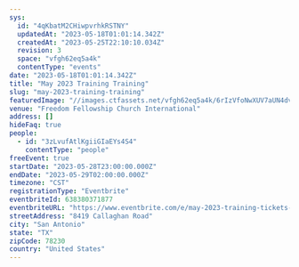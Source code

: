 ```yaml
---
sys:
  id: "4qKbatM2CHiwpvrhkRSTNY"
  updatedAt: "2023-05-18T01:01:14.342Z"
  createdAt: "2023-05-25T22:10:10.034Z"
  revision: 3
  space: "vfgh62eq5a4k"
  contentType: "events"
date: "2023-05-18T01:01:14.342Z"
title: "May 2023 Training Training"
slug: "may-2023-training-training"
featuredImage: "//images.ctfassets.net/vfgh62eq5a4k/6rIzVfoNwXUV7aUN4dvJPl/669d729cf19a687508ecf6d520c2475d/headway-F2KRf_QfCqw-unsplash__1_.jpg"
venue: "Freedom Fellowship Church International"
address: []
hideFaq: true
people:
  - id: "3zLvufAtlKgiiGIaEYs4S4"
    contentType: "people"
freeEvent: true
startDate: "2023-05-28T23:00:00.000Z"
endDate: "2023-05-29T02:00:00.000Z"
timezone: "CST"
registrationType: "Eventbrite"
eventbriteId: 638380371877
eventbriteURL: "https://www.eventbrite.com/e/may-2023-training-tickets-638380371877"
streetAddress: "8419 Callaghan Road"
city: "San Antonio"
state: "TX"
zipCode: 78230
country: "United States"
---
```


